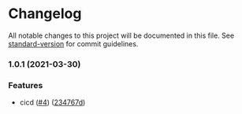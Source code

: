 # Changelog

All notable changes to this project will be documented in this file. See [standard-version](https://github.com/conventional-changelog/standard-version) for commit guidelines.

### 1.0.1 (2021-03-30)


### Features

* cicd ([#4](https://github.com/yvanfreitas/sfdx-template/issues/4)) ([234767d](https://github.com/yvanfreitas/sfdx-template/commit/234767d0a929f896144092bea8ca71f345aa6fa2))
